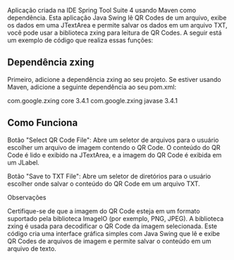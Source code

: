Aplicação criada na IDE Spring Tool Suite 4 usando Maven como dependência.
Esta aplicação Java Swing lê QR Codes de um arquivo, exibe os dados em uma JTextArea e permite salvar os dados em um arquivo TXT, você pode usar a 
biblioteca zxing para leitura de QR Codes. A seguir está um exemplo de código que realiza essas funções:

Dependência zxing
-----------------
Primeiro, adicione a dependência zxing ao seu projeto. Se estiver usando Maven, adicione a seguinte dependência ao seu pom.xml:


<dependency>
    <groupId>com.google.zxing</groupId>
    <artifactId>core</artifactId>
    <version>3.4.1</version>
</dependency>
<dependency>
    <groupId>com.google.zxing</groupId>
    <artifactId>javase</artifactId>
    <version>3.4.1</version>
</dependency>



Como Funciona
-------------
Botão "Select QR Code File": Abre um seletor de arquivos para o usuário escolher um arquivo de imagem contendo o QR Code.
O conteúdo do QR Code é lido e exibido na JTextArea, e a imagem do QR Code é exibida em um JLabel.

Botão "Save to TXT File": Abre um seletor de diretórios para o usuário escolher onde salvar o conteúdo do QR Code em um arquivo TXT.

Observações

Certifique-se de que a imagem do QR Code esteja em um formato suportado pela biblioteca ImageIO (por exemplo, PNG, JPEG).
A biblioteca zxing é usada para decodificar o QR Code da imagem selecionada.
Este código cria uma interface gráfica simples com Java Swing que lê e exibe QR Codes de arquivos de imagem e permite salvar o conteúdo em um arquivo 
de texto.
